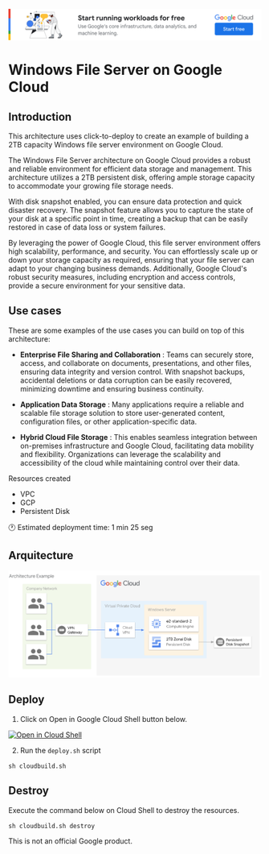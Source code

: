 [![banner](../banner.png)](https://cloud.google.com/?utm_source=github&utm_medium=referral&utm_campaign=GCP&utm_content=packages_repository_banner)

# Windows File Server on Google Cloud

## Introduction

This architecture uses click-to-deploy to create an example of building a 2TB capacity Windows file server environment on Google Cloud.

The Windows File Server architecture on Google Cloud provides a robust and reliable environment for efficient data storage and management. This architecture utilizes a 2TB persistent disk, offering ample storage capacity to accommodate your growing file storage needs.

With disk snapshot enabled, you can ensure data protection and quick disaster recovery. The snapshot feature allows you to capture the state of your disk at a specific point in time, creating a backup that can be easily restored in case of data loss or system failures.

By leveraging the power of Google Cloud, this file server environment offers high scalability, performance, and security. You can effortlessly scale up or down your storage capacity as required, ensuring that your file server can adapt to your changing business demands. Additionally, Google Cloud's robust security measures, including encryption and access controls, provide a secure environment for your sensitive data.

## Use cases
These are some examples of the use cases you can build on top of this architecture:

* __Enterprise File Sharing and Collaboration__ : Teams can securely store, access, and collaborate on documents, presentations, and other files, ensuring data integrity and version control. With snapshot backups, accidental deletions or data corruption can be easily recovered, minimizing downtime and ensuring business continuity.

* __Application Data Storage__ : Many applications require a reliable and scalable file storage solution to store user-generated content, configuration files, or other application-specific data.

* __Hybrid Cloud File Storage__ : This enables seamless integration between on-premises infrastructure and Google Cloud, facilitating data mobility and flexibility. Organizations can leverage the scalability and accessibility of the cloud while maintaining control over their data.


Resources created
- VPC
- GCP
- Persistent Disk

:clock1: Estimated deployment time: 1 min 25 seg

## Arquitecture

![arquitecture](architecture.png)

## Deploy

1. Click on Open in Google Cloud Shell button below.
<a href="https://ssh.cloud.google.com/cloudshell/editor?shellonly=true&cloudshell_git_repo=https://github.com/GoogleCloudPlatform/click-to-deploy-solutions&cloudshell_workspace=windows-fileserver" target="_new">
    <img alt="Open in Cloud Shell" src="https://gstatic.com/cloudssh/images/open-btn.svg">
</a>

2. Run the `deploy.sh` script
```
sh cloudbuild.sh
```
## Destroy
Execute the command below on Cloud Shell to destroy the resources.
```
sh cloudbuild.sh destroy
```

This is not an official Google product.